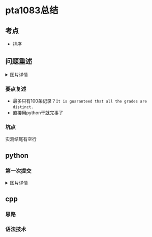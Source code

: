 # pta1083总结
## 考点
+ 排序


## 问题重述
<details><summary>图片详情</summary><img src="https://raw.githubusercontent.com/ednow/cloudimg/main/githubio/20210807182334.png" alt="找不到图片(Image not found)" onerror="this.onerror=null;this.src='https://gitee.com/ednow/cloudimg/raw/main/githubio/20210807182334.png';" /></details>

### 要点复述
+ 最多只有100条记录？`It is guaranteed that all the grades are distinct.`
+ 直接用python干就完事了

### 坑点
实测结尾有空行

## python
###  第一次提交
<details><summary>图片详情</summary><img src="https://raw.githubusercontent.com/ednow/cloudimg/main/githubio/20210807184229.png" alt="找不到图片(Image not found)" onerror="this.onerror=null;this.src='https://gitee.com/ednow/cloudimg/raw/main/githubio/20210807184229.png';" /></details>

## cpp

### 思路

### 语法技术
